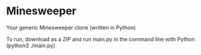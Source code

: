 # Minesweeper
Your generic Minesweeper clone (written in Python)

To run, download as a ZIP and run main.py in the command line with Python (python3 ./main.py)
